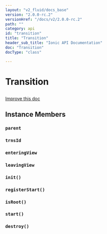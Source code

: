 ```yaml
---
layout: "v2_fluid/docs_base"
version: "2.0.0-rc.2"
versionHref: "/docs/v2/2.0.0-rc.2"
path: ""
category: api
id: "transition"
title: "Transition"
header_sub_title: "Ionic API Documentation"
doc: "Transition"
docType: "class"

---
```










<h1 class="api-title">
<a class="anchor" name="transition" href="#transition"></a>

Transition





</h1>

<a class="improve-v2-docs" href="http://github.com/driftyco/ionic/edit/master//Users/briandennis/Ionic/ionic/src/transitions/transition.ts#L1">
Improve this doc
</a>










<!-- @usage tag -->


<!-- @property tags -->



<!-- instance methods on the class -->

<h2><a class="anchor" name="instance-members" href="#instance-members"></a>Instance Members</h2>

<div id="parent"></div>

<h3>
<a class="anchor" name="parent" href="#parent"></a>
<code>parent</code>
  

</h3>












<div id="trnsId"></div>

<h3>
<a class="anchor" name="trnsId" href="#trnsId"></a>
<code>trnsId</code>
  

</h3>












<div id="enteringView"></div>

<h3>
<a class="anchor" name="enteringView" href="#enteringView"></a>
<code>enteringView</code>
  

</h3>












<div id="leavingView"></div>

<h3>
<a class="anchor" name="leavingView" href="#leavingView"></a>
<code>leavingView</code>
  

</h3>












<div id="init"></div>

<h3>
<a class="anchor" name="init" href="#init"></a>
<code>init()</code>
  

</h3>












<div id="registerStart"></div>

<h3>
<a class="anchor" name="registerStart" href="#registerStart"></a>
<code>registerStart()</code>
  

</h3>












<div id="isRoot"></div>

<h3>
<a class="anchor" name="isRoot" href="#isRoot"></a>
<code>isRoot()</code>
  

</h3>












<div id="start"></div>

<h3>
<a class="anchor" name="start" href="#start"></a>
<code>start()</code>
  

</h3>












<div id="destroy"></div>

<h3>
<a class="anchor" name="destroy" href="#destroy"></a>
<code>destroy()</code>
  

</h3>















<!-- related link --><!-- end content block -->


<!-- end body block -->

